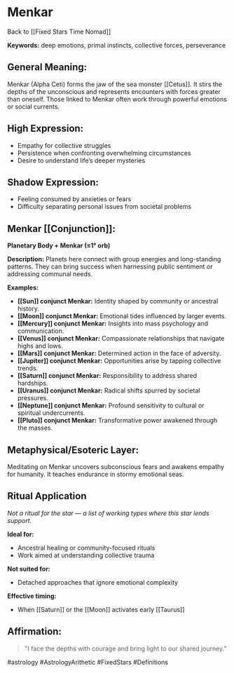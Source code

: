 # Menkar

Back to [[Fixed Stars Time Nomad]]

**Keywords:** deep emotions, primal instincts, collective forces, perseverance

## General Meaning:
Menkar (Alpha Ceti) forms the jaw of the sea monster [[Cetus]]. It stirs the depths of the unconscious and represents encounters with forces greater than oneself. Those linked to Menkar often work through powerful emotions or social currents.

## High Expression:
- Empathy for collective struggles
- Persistence when confronting overwhelming circumstances
- Desire to understand life’s deeper mysteries

## Shadow Expression:
- Feeling consumed by anxieties or fears
- Difficulty separating personal issues from societal problems

## Menkar [[Conjunction]]:

**Planetary Body + Menkar (≤1° orb)**

**Description:**
Planets here connect with group energies and long-standing patterns. They can bring success when harnessing public sentiment or addressing communal needs.

**Examples:**
- **[[Sun]] conjunct Menkar:** Identity shaped by community or ancestral history.
- **[[Moon]] conjunct Menkar:** Emotional tides influenced by larger events.
- **[[Mercury]] conjunct Menkar:** Insights into mass psychology and communication.
- **[[Venus]] conjunct Menkar:** Compassionate relationships that navigate highs and lows.
- **[[Mars]] conjunct Menkar:** Determined action in the face of adversity.
- **[[Jupiter]] conjunct Menkar:** Opportunities arise by tapping collective trends.
- **[[Saturn]] conjunct Menkar:** Responsibility to address shared hardships.
- **[[Uranus]] conjunct Menkar:** Radical shifts spurred by societal pressures.
- **[[Neptune]] conjunct Menkar:** Profound sensitivity to cultural or spiritual undercurrents.
- **[[Pluto]] conjunct Menkar:** Transformative power awakened through the masses.

## Metaphysical/Esoteric Layer:
Meditating on Menkar uncovers subconscious fears and awakens empathy for humanity. It teaches endurance in stormy emotional seas.

## Ritual Application
*Not a ritual for the star — a list of working types where this star lends support.*

**Ideal for:**
- Ancestral healing or community-focused rituals
- Work aimed at understanding collective trauma

**Not suited for:**
- Detached approaches that ignore emotional complexity

**Effective timing:**
- When [[Saturn]] or the [[Moon]] activates early [[Taurus]]

## Affirmation:

> "I face the depths with courage and bring light to our shared journey."

#astrology #AstrologyArithetic #FixedStars #Definitions
